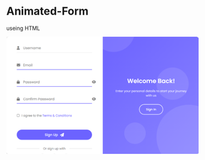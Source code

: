 # Animated-Form
useing HTML

![image alt](https://github.com/Aadarshkumarsingh8084/Animated-Form/blob/main/Screenshot%202025-04-11%20064332.png)
